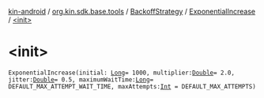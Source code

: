 [kin-android](../../../index.md) / [org.kin.sdk.base.tools](../../index.md) / [BackoffStrategy](../index.md) / [ExponentialIncrease](index.md) / [&lt;init&gt;](./-init-.md)

# &lt;init&gt;

`ExponentialIncrease(initial: `[`Long`](https://kotlinlang.org/api/latest/jvm/stdlib/kotlin/-long/index.html)` = 1000, multiplier: `[`Double`](https://kotlinlang.org/api/latest/jvm/stdlib/kotlin/-double/index.html)` = 2.0, jitter: `[`Double`](https://kotlinlang.org/api/latest/jvm/stdlib/kotlin/-double/index.html)` = 0.5, maximumWaitTime: `[`Long`](https://kotlinlang.org/api/latest/jvm/stdlib/kotlin/-long/index.html)` = DEFAULT_MAX_ATTEMPT_WAIT_TIME, maxAttempts: `[`Int`](https://kotlinlang.org/api/latest/jvm/stdlib/kotlin/-int/index.html)` = DEFAULT_MAX_ATTEMPTS)`
